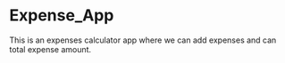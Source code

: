 # Expense_App

This is an expenses calculator app where we can add expenses and can total expense amount.
